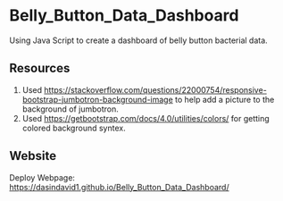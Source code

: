 # Belly_Button_Data_Dashboard
Using Java Script to create a dashboard of belly button bacterial data.

## Resources
1. Used https://stackoverflow.com/questions/22000754/responsive-bootstrap-jumbotron-background-image  to help add a picture to the background of jumbotron.
2. Used https://getbootstrap.com/docs/4.0/utilities/colors/ for getting colored background syntex.

## Website
Deploy Webpage: https://dasindavid1.github.io/Belly_Button_Data_Dashboard/
